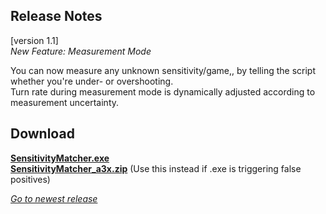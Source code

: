 ## Release Notes

[version 1.1] \
_New Feature: Measurement Mode_

You can now measure any unknown sensitivity/game,, by telling the script whether you're under- or overshooting. \
Turn rate during measurement mode is dynamically adjusted according to measurement uncertainty.

## Download

[**SensitivityMatcher.exe**](https://github.com/KovaaK/SensitivityMatcher/releases/download/1.1/SensitivityMatcher.exe) \
[**SensitivityMatcher_a3x.zip**](https://github.com/KovaaK/SensitivityMatcher/releases/download/1.1/SensitivityMatcher_a3x.zip) (Use this instead if .exe is triggering false positives)

[_Go to newest release_](https://github.com/KovaaK/SensitivityMatcher/releases)
